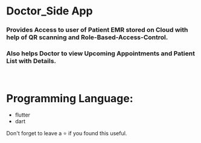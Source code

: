 # Doctor_Side App
### Provides Access to user of Patient EMR stored on Cloud with help of QR scanning and Role-Based-Access-Control.
### Also helps Doctor to view Upcoming Appointments and Patient List with Details.
<br/>


# Programming Language:
 - flutter
 - dart

Don't forget to leave a ⭐ if you found this useful.
